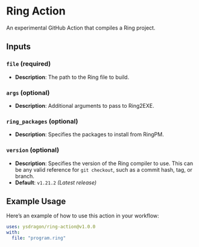 # Ring Action

An experimental GitHub Action that compiles a Ring project.

## Inputs

### `file` (required)
- **Description**: The path to the Ring file to build.

### `args` (optional)
- **Description**: Additional arguments to pass to Ring2EXE.

### `ring_packages` (optional)
- **Description**: Specifies the packages to install from RingPM.

### `version` (optional)
- **Description**: Specifies the version of the Ring compiler to use. This can be any valid reference for `git checkout`, such as a commit hash, tag, or branch.
- **Default**: `v1.21.2` *(Latest release)*

## Example Usage

Here’s an example of how to use this action in your workflow:

```yaml
uses: ysdragon/ring-action@v1.0.0
with:
  file: "program.ring"
```